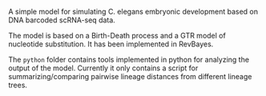 A simple model for simulating C. elegans embryonic development based on DNA barcoded scRNA-seq data.

The model is based on a Birth-Death process and a GTR model of nucleotide substitution. It has been implemented in RevBayes.

The `python` folder contains tools implemented in python for analyzing the output of the model. Currently it only contains a script for summarizing/comparing pairwise lineage distances from different lineage trees.
